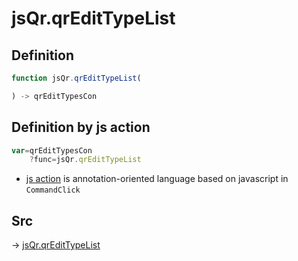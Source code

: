 # jsQr.qrEditTypeList

## Definition

```js.js
function jsQr.qrEditTypeList(

) -> qrEditTypesCon
```


## Definition by js action

```js.js
var=qrEditTypesCon
	?func=jsQr.qrEditTypeList

```

- [js action](#) is annotation-oriented language based on javascript in `CommandClick`



## Src

-> [jsQr.qrEditTypeList](https://github.com/puutaro/CommandClick/blob/master/app/src/main/java/com/puutaro/commandclick/fragment_lib/terminal_fragment/js_interface/qr/JsQr.kt#L59)


